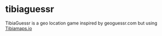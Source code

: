 # tibiaguessr
TibiaGuessr is a geo location game inspired by geoguessr.com but using [Tibiamaps.io](https://github.com/tibiamaps/tibia-map-data)
